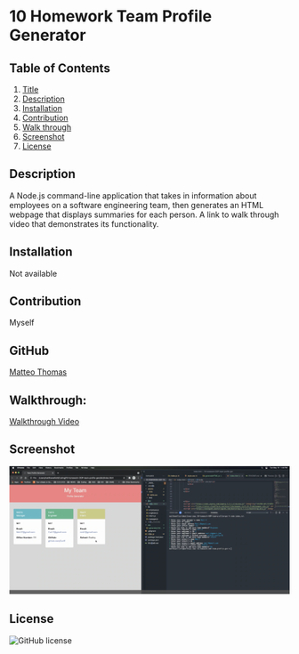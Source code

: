 # 10 Homework Team Profile Generator

## Table of Contents

1. [Title](Title)
2. [Description](#Description)
3. [Installation](#Installation)
4. [Contribution](#Contribution)
5. [Walk through](#Walkthrough)
6. [Screenshot](#Screenshot)
7. [License](#License)

## Description

A Node.js command-line application that takes in information about employees on a software engineering team, then generates an HTML webpage that displays summaries for each person. A link to walk through video that demonstrates its functionality.

## Installation

Not available

## Contribution

Myself

## GitHub

[Matteo Thomas](https://github.com/MatteoThomas)

## Walkthrough:

[Walkthrough Video](https://drive.google.com/file/d/1DAtHGeAqQ7yb4VXlPAMEG4zgTmYlhWD9/view)

## Screenshot

![screenshot](https://github.com/MatteoThomas/10-TEAM-PAGE/blob/main/assets/IMG/10HomeworkPreview.png)

## License

![GitHub license](https://img.shields.io/badge/license-MIT-brightgreen)
